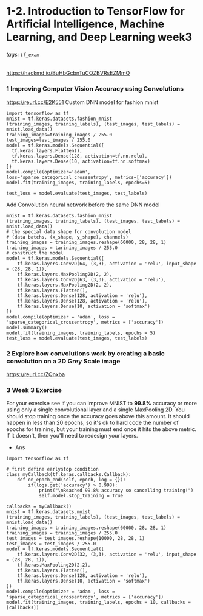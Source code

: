 # 1-2. Introduction to TensorFlow for Artificial Intelligence, Machine Learning, and Deep Learning week3
###### tags: `tf_exam`
https://hackmd.io/BuHbGcbnTuCQZBVRsEZMmQ

### 1 Improving Computer Vision Accuracy using Convolutions
https://reurl.cc/E2K551
Custom DNN model for fashion mnist
```python=
import tensorflow as tf
mnist = tf.keras.datasets.fashion_mnist
(training_images, training_labels), (test_images, test_labels) = mnist.load_data()
training_images=training_images / 255.0
test_images=test_images / 255.0
model = tf.keras.models.Sequential([
  tf.keras.layers.Flatten(),
  tf.keras.layers.Dense(128, activation=tf.nn.relu),
  tf.keras.layers.Dense(10, activation=tf.nn.softmax)
])
model.compile(optimizer='adam', loss='sparse_categorical_crossentropy', metrics=['accuracy'])
model.fit(training_images, training_labels, epochs=5)

test_loss = model.evaluate(test_images, test_labels)
```
Add Convolution neural network before the same DNN model

```python=
mnist = tf.keras.datasets.fashion_mnist
(training_images, training_labels), (test_images, test_labels) = mnist.load_data()
# the special data shape for convolution model
# (data batchs, (x_shape, y_shape), channels)
training_images = training_images.reshape(60000, 28, 28, 1)
training_images = tarining_images / 255.0
# construct the model
model = tf.keras.models.Sequential([
    tf.keras.layers.Conv2D(64, (3,3), activation = 'relu', input_shape = (28, 28, 1)),
    tf.keras.layers.MaxPooling2D(2, 2),
    tf.keras.layers.Conv2D(63, (3,3), activation = 'relu'),
    tf.keras.layers.MaxPooling2D(2, 2),
    tf.keras.layers.Flatten(),
    tf.keras.layers.Dense(128, activation = 'relu'),
    tf.keras.layers.Dense(128, activation = 'relu'),
    tf.keras.layers.Dense(10, activation = 'softmax')
])
model.compile(optimizer = 'adam', loss = 'sparse_categorical_crossentropy', metrics = ['accuracy'])
model.summary()
model.fit(training_images, training_labels, epochs = 5)
test_loss = model.evaluate(test_images, test_labels)
```

### 2 Explore how convolutions work by creating a basic convolution on a 2D Grey Scale image
https://reurl.cc/ZQnxba

### 3 Week 3 Exercise
For your exercise see if you can improve MNIST to **99.8%** accuracy or more using only a single convolutional layer and a single MaxPooling 2D. You should stop training once the accuracy goes above this amount. It should happen in less than 20 epochs, so it's ok to hard code the number of epochs for training, but your training must end once it hits the above metric. If it doesn't, then you'll need to redesign your layers.

* Ans
```python=
import tensorflow as tf

# first define earlystop condition
class myCallback(tf.keras.callbacks.Callback):
    def on_epoch_end(self, epoch, log = {}):
        if(logs.get('accuracy') > 0.998):
            print("\nReached 99.8% accuracy so cancelling training!")
            self.model.stop_training = True

callbacks = myCallback()
mnist = tf.keras.datasets.mnist
(training_images, training_labels), (test_images, test_labels) = mnist.load_data()
training_images = training_images.reshape(60000, 28, 28, 1)
training_images = training_images / 255.0
test_images = test_images.reshape(10000, 28, 28, 1)
test_images = test_images / 255.0
model = tf.keras.models.Sequential([
    tf.keras.layers.Conv2D(32, (3,3), activation = 'relu', input_shape = (28, 28, 1)),
    tf.keras.MaxPooling2D(2,2),
    tf.keras.layers.Flatten(),
    tf.keras.layers.Dense(128, activation = 'relu'),
    tf.keras.layers.Dense(10, activation = 'softmax')
])
model.compile(optimizer = 'adam', loss = 'sparse_categorical_crossentropy', metrics = ['accuracy'])
model.fit(training_images, training_labels, epochs = 10, callbacks = [callbacks])
```